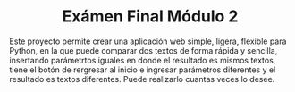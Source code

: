 <h1 align="center"> Exámen Final Módulo 2 </h1>

Este proyecto permite crear una aplicación web simple, ligera, flexible para Python, en la que puede comparar dos textos de forma rápida y sencilla, insertando parámetrtos iguales en donde el resultado es mismos textos, tiene el botón de rergresar al inicio e ingresar parámetros diferentes y el resultado es textos diferentes. Puede realizarlo cuantas veces lo desee.
